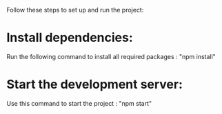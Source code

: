 Follow these steps to set up and run the project:

# Install dependencies:
Run the following command to install all required packages :  "npm install"

# Start the development server:
Use this command to start the project : "npm start"
